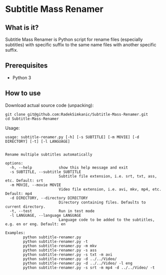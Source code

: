 # Subtitle Mass Renamer

## What is it?
Subtitle Mass Renamer is Python script for rename files (especially subtitles) with specific suffix to the same name files with another specific suffix.

## Prerequisites
- Python 3

## How to use
Download actual source code (unpacking):
```
git clone git@github.com:RadekSimkanic/Subtitle-Mass-Renamer.git
cd Subtitle-Mass-Renamer
```
Usage:
```
usage: subtitle-renamer.py [-h] [-s SUBTITLE] [-m MOVIE] [-d DIRECTORY] [-t] [-l LANGUAGE]


Rename multiple subtitles automatically

options:
  -h, --help            show this help message and exit
  -s SUBTITLE, --subtitle SUBTITLE
                        Subtitle file extension, i.e. srt, txt, ass, etc. Default: srt
  -m MOVIE, --movie MOVIE
                        Video file extension, i.e. avi, mkv, mp4, etc. Default: mp4
  -d DIRECTORY, --directory DIRECTORY
                        Directory containing files. Defaults to current directory.
  -t, --test            Run in test mode
  -l LANGUAGE, --language LANGUAGE
                        Language code to be added to the subtitles, e.g. en or eng. Default: en

Examples:
        python subtitle-renamer.py
        python subtitle-renamer.py -t
        python subtitle-renamer.py -m mkv
        python subtitle-renamer.py -s ass
        python subtitle-renamer.py -s txt -m avi
        python subtitle-renamer.py -d ../../Video/
        python subtitle-renamer.py -d ../../Video/ -l eng
        python subtitle-renamer.py -s srt -m mp4 -d ../../Video/ -t
```
